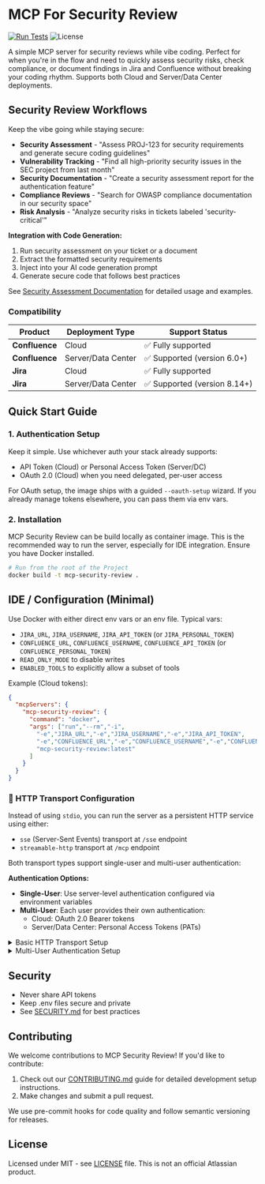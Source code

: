 # MCP For Security Review

[![Run Tests](https://github.com/Srajangpt1/ai_security_crew/actions/workflows/tests.yml/badge.svg)](https://github.com/Srajangpt1/ai_security_crew/actions/workflows/tests.yml)
![License](https://img.shields.io/github/license/ai-security-crew/mcp-security-review)

A simple MCP server for security reviews while vibe coding. Perfect for when you're in the flow and need to quickly assess security risks, check compliance, or document findings in Jira and Confluence without breaking your coding rhythm. Supports both Cloud and Server/Data Center deployments.

## Security Review Workflows

Keep the vibe going while staying secure:

- **Security Assessment** - "Assess PROJ-123 for security requirements and generate secure coding guidelines"
- **Vulnerability Tracking** - "Find all high-priority security issues in the SEC project from last month"
- **Security Documentation** - "Create a security assessment report for the authentication feature"
- **Compliance Reviews** - "Search for OWASP compliance documentation in our security space"
- **Risk Analysis** - "Analyze security risks in tickets labeled 'security-critical'"

**Integration with Code Generation:**
1. Run security assessment on your ticket or a document
2. Extract the formatted security requirements
3. Inject into your AI code generation prompt
4. Generate secure code that follows best practices

See [Security Assessment Documentation](docs/security-assessment.md) for detailed usage and examples.

### Compatibility

| Product        | Deployment Type    | Support Status              |
|----------------|--------------------|-----------------------------|
| **Confluence** | Cloud              | ✅ Fully supported           |
| **Confluence** | Server/Data Center | ✅ Supported (version 6.0+)  |
| **Jira**       | Cloud              | ✅ Fully supported           |
| **Jira**       | Server/Data Center | ✅ Supported (version 8.14+) |

## Quick Start Guide

### 1. Authentication Setup

Keep it simple. Use whichever auth your stack already supports:

- API Token (Cloud) or Personal Access Token (Server/DC)
- OAuth 2.0 (Cloud) when you need delegated, per-user access

For OAuth setup, the image ships with a guided `--oauth-setup` wizard. If you already manage tokens elsewhere, you can pass them via env vars.

### 2. Installation

MCP Security Review can be build locally as container image. This is the recommended way to run the server, especially for IDE integration. Ensure you have Docker installed.

```bash
# Run from the root of the Project
docker build -t mcp-security-review .
```

## IDE / Configuration (Minimal)

Use Docker with either direct env vars or an env file. Typical vars:

- `JIRA_URL`, `JIRA_USERNAME`, `JIRA_API_TOKEN` (or `JIRA_PERSONAL_TOKEN`)
- `CONFLUENCE_URL`, `CONFLUENCE_USERNAME`, `CONFLUENCE_API_TOKEN` (or `CONFLUENCE_PERSONAL_TOKEN`)
- `READ_ONLY_MODE` to disable writes
- `ENABLED_TOOLS` to explicitly allow a subset of tools

Example (Cloud tokens):

```json
{
  "mcpServers": {
    "mcp-security-review": {
      "command": "docker",
      "args": ["run","--rm","-i",
        "-e","JIRA_URL","-e","JIRA_USERNAME","-e","JIRA_API_TOKEN",
        "-e","CONFLUENCE_URL","-e","CONFLUENCE_USERNAME","-e","CONFLUENCE_API_TOKEN",
        "mcp-security-review:latest"
      ]
    }
  }
}
```

### 👥 HTTP Transport Configuration

Instead of using `stdio`, you can run the server as a persistent HTTP service using either:
- `sse` (Server-Sent Events) transport at `/sse` endpoint
- `streamable-http` transport at `/mcp` endpoint

Both transport types support single-user and multi-user authentication:

**Authentication Options:**
- **Single-User**: Use server-level authentication configured via environment variables
- **Multi-User**: Each user provides their own authentication:
  - Cloud: OAuth 2.0 Bearer tokens
  - Server/Data Center: Personal Access Tokens (PATs)

<details> <summary>Basic HTTP Transport Setup</summary>

1. Start the server with your chosen transport:

    ```bash
    # For SSE transport
    docker run --rm -p 9000:9000 \
      --env-file /path/to/your/.env \
      mcp-security-review:latest \
      --transport sse --port 9000 -vv

    # OR for streamable-http transport
    docker run --rm -p 9000:9000 \
      --env-file /path/to/your/.env \
      mcp-security-review:latest \
      --transport streamable-http --port 9000 -vv
    ```

2. Configure your IDE (single-user example):

    ```json
    {
      "mcpServers": {
        "mcp-security-review-http": {
          "url": "http://localhost:9000/sse"
        }
      }
    }
    ```
</details>

<details> <summary>Multi-User Authentication Setup</summary>

Here's a complete example of setting up multi-user authentication with streamable-HTTP transport:

1. First, run the OAuth setup wizard to configure the server's OAuth credentials:
   ```bash
   docker run --rm -i \
     -p 8080:8080 \
     -v "${HOME}/.mcp-security-review:/home/app/.mcp-security-review" \
     mcp-security-review:latest --oauth-setup -v
   ```

2. Start the server with streamable-HTTP transport:
   ```bash
   docker run --rm -p 9000:9000 \
     --env-file /path/to/your/.env \
     mcp-security-review:latest \
     --transport streamable-http --port 9000 -vv
   ```

3. Configure your IDE's MCP settings:

**Cloud (OAuth 2.0) Example:**
```json
{
  "mcpServers": {
    "mcp-security-review-service": {
      "url": "http://localhost:9000/mcp",
      "headers": {
        "Authorization": "Bearer <USER_OAUTH_ACCESS_TOKEN>"
      }
    }
  }
}
```
- Include the required env vars in your .env file

</details>

## Security

- Never share API tokens
- Keep .env files secure and private
- See [SECURITY.md](SECURITY.md) for best practices

## Contributing

We welcome contributions to MCP Security Review! If you'd like to contribute:

1. Check out our [CONTRIBUTING.md](CONTRIBUTING.md) guide for detailed development setup instructions.
2. Make changes and submit a pull request.

We use pre-commit hooks for code quality and follow semantic versioning for releases.

## License

Licensed under MIT - see [LICENSE](LICENSE) file. This is not an official Atlassian product.
